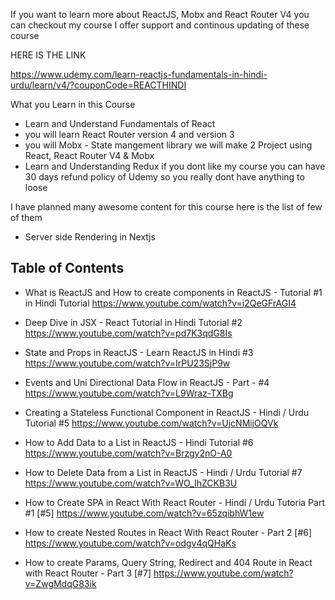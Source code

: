   

If you want to learn more about ReactJS, Mobx and React Router V4 you can checkout my course I offer support and continous updating of these course

HERE IS THE LINK 

https://www.udemy.com/learn-reactjs-fundamentals-in-hindi-urdu/learn/v4/?couponCode=REACTHINDI

What you Learn in this Course

- Learn and Understand Fundamentals of React
- you will learn React Router version 4 and version 3
- you will Mobx - State mangement library we will make 2 Project using React, React Router V4 & Mobx
- Learn and Understanding Redux
if you dont like my course you can have 30 days refund policy of Udemy so you really dont have anything to loose

I have planned many awesome content for this course here is the list of few of them
- Server side Rendering in Nextjs

## Table of Contents

- What is ReactJS and How to create components in ReactJS - Tutorial #1 in Hindi Tutorial 
https://www.youtube.com/watch?v=i2QeGFrAGI4

- Deep Dive in JSX - React Tutorial in Hindi Tutorial #2 
https://www.youtube.com/watch?v=pd7K3qdG8Is

- State and Props in ReactJS - Learn ReactJS in Hindi #3 
https://www.youtube.com/watch?v=IrPU23SjP9w

- Events and Uni Directional Data Flow in ReactJS - Part - #4 
https://www.youtube.com/watch?v=L9Wraz-TXBg

- Creating a Stateless Functional Component in ReactJS - Hindi / Urdu Tutorial #5 
https://www.youtube.com/watch?v=UjcNMijOQVk

- How to Add Data to a List in ReactJS - Hindi Tutorial #6 
https://www.youtube.com/watch?v=Brzgy2nO-A0

- How to Delete Data from a List in ReactJS - Hindi / Urdu Tutorial #7 
https://www.youtube.com/watch?v=WO_IhZCKB3U

- How to Create SPA in React With React Router - Hindi / Urdu Tutoria Part #1 [#5] 
https://www.youtube.com/watch?v=65zqibhW1ew

- How to create Nested Routes in React With React Router - Part 2 [#6] 
https://www.youtube.com/watch?v=odgv4qQHaKs

- How to create Params, Query String, Redirect and 404 Route in React with React Router - Part 3 [#7] 
https://www.youtube.com/watch?v=ZwgMdqG83ik
